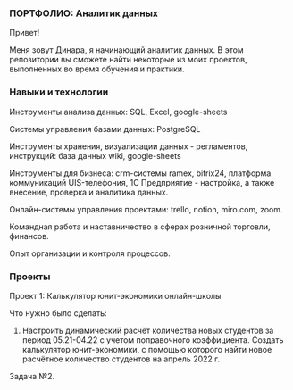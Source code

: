 ### ПОРТФОЛИО: Аналитик данных
Привет! 

Меня зовут Динара, я начинающий аналитик данных. В этом репозитории вы сможете найти некоторые из моих проектов, выполненных во время обучения и практики. 

### Навыки и технологии
Инструменты анализа данных: SQL, Excel, google-sheets

Системы управления базами данных: PostgreSQL

Инструменты хранения, визуализации данных - регламентов, инструкций: база данных wiki, google-sheets

Инструменты для бизнеса: crm-системы ramex, bitrix24, платформа коммуникаций UIS-телефония, 1С Предприятие - настройка, а также внесение, проверка и аналитика данных. 

Онлайн-системы управления проектами: trello, notion, miro.com, zoom. 

Командная работа и наставничество в сферах розничной торговли, финансов. 

Опыт организации и контроля процессов. 

### Проекты

Проект 1: Калькулятор юнит-экономики онлайн-школы

Что нужно было сделать:

1. Настроить динамический расчёт количества новых студентов за период 05.21-04.22 с учетом поправочного коэффициента. Создать калькулятор юнит-экономики, с помощью которого найти новое расчётное количество студентов на апрель 2022 г.

Задача №2.
